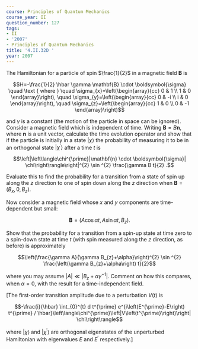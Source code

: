 ```yaml
---
course: Principles of Quantum Mechanics
course_year: II
question_number: 127
tags:
- II
- '2007'
- Principles of Quantum Mechanics
title: '4.II.32D '
year: 2007
---
```



The Hamiltonian for a particle of spin $\frac{1}{2}$ in a magnetic field $\mathbf{B}$ is

$$H=-\frac{1}{2} \hbar \gamma \mathbf{B} \cdot \boldsymbol{\sigma} \quad \text { where } \quad \sigma_{x}=\left(\begin{array}{cc}
0 & 1 \\
1 & 0
\end{array}\right), \quad \sigma_{y}=\left(\begin{array}{cc}
0 & -i \\
i & 0
\end{array}\right), \quad \sigma_{z}=\left(\begin{array}{cc}
1 & 0 \\
0 & -1
\end{array}\right)$$

and $\gamma$ is a constant (the motion of the particle in space can be ignored). Consider a magnetic field which is independent of time. Writing $\mathbf{B}=B \mathbf{n}$, where $\mathbf{n}$ is a unit vector, calculate the time evolution operator and show that if the particle is initially in a state $|\chi\rangle$ the probability of measuring it to be in an orthogonal state $\left|\chi^{\prime}\right\rangle$ after a time $t$ is

$$\left|\left\langle\chi^{\prime}|\mathbf{n} \cdot \boldsymbol{\sigma}| \chi\right\rangle\right|^{2} \sin ^{2} \frac{\gamma B t}{2} .$$

Evaluate this to find the probability for a transition from a state of spin up along the $z$ direction to one of spin down along the $z$ direction when $\mathbf{B}=\left(B_{x}, 0, B_{z}\right)$.

Now consider a magnetic field whose $x$ and $y$ components are time-dependent but small:

$$\mathbf{B}=\left(A \cos \alpha t, A \sin \alpha t, B_{z}\right) .$$

Show that the probability for a transition from a spin-up state at time zero to a spin-down state at time $t$ (with spin measured along the $z$ direction, as before) is approximately

$$\left(\frac{\gamma A}{\gamma B_{z}+\alpha}\right)^{2} \sin ^{2} \frac{\left(\gamma B_{z}+\alpha\right) t}{2}$$

where you may assume $|A| \ll\left|B_{z}+\alpha \gamma^{-1}\right|$. Comment on how this compares, when $\alpha=0$, with the result for a time-independent field.

[The first-order transition amplitude due to a perturbation $V(t)$ is

$$-\frac{i}{\hbar} \int_{0}^{t} d t^{\prime} e^{i\left(E^{\prime}-E\right) t^{\prime} / \hbar}\left\langle\chi^{\prime}\left|V\left(t^{\prime}\right)\right| \chi\right\rangle$$

where $|\chi\rangle$ and $\left|\chi^{\prime}\right\rangle$ are orthogonal eigenstates of the unperturbed Hamiltonian with eigenvalues $E$ and $E^{\prime}$ respectively.]